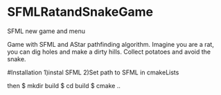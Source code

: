 # SFMLRatandSnakeGame
SFML new game and menu

Game with SFML and AStar pathfinding algorithm. Imagine you are a rat, you can dig holes and make a dirty hills.
Collect potatoes and avoid the snake.


#Installation
1)instal SFML
2)Set path to SFML in cmakeLists

then 
$ mkdir build
$ cd build
$ cmake ..
